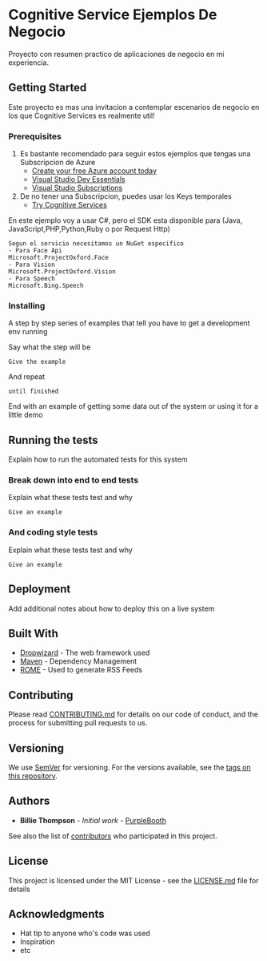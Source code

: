 # Cognitive Service Ejemplos De Negocio

Proyecto con resumen practico de aplicaciones de negocio en mi experiencia.

## Getting Started
Este proyecto es mas una invitacion a contemplar escenarios de negocio en los que Cognitive Services es realmente util!


### Prerequisites

1) Es bastante recomendado para seguir estos ejemplos que tengas una Subscripcion de Azure 
	- [Create your free Azure account today](https://azure.microsoft.com/en-us/free/)
	- [Visual Studio Dev Essentials](https://www.visualstudio.com/dev-essentials/)
	- [Visual Studio Subscriptions](https://www.visualstudio.com/subscriptions/)
2) De no tener una Subscripcion, puedes usar los Keys temporales
	- [Try Cognitive Services](https://azure.microsoft.com/en-us/try/cognitive-services/?api=face-api)

En este ejemplo voy a usar C#, pero el SDK esta disponible para (Java, JavaScript,PHP,Python,Ruby o por Request Http)
```
Segun el servicio necesitamos un NuGet especifico
- Para Face Api
Microsoft.ProjectOxford.Face
- Para Vision
Microsoft.ProjectOxford.Vision
- Para Speech
Microsoft.Bing.Speech

```

### Installing

A step by step series of examples that tell you have to get a development env running

Say what the step will be

```
Give the example
```

And repeat

```
until finished
```

End with an example of getting some data out of the system or using it for a little demo

## Running the tests

Explain how to run the automated tests for this system

### Break down into end to end tests

Explain what these tests test and why

```
Give an example
```

### And coding style tests

Explain what these tests test and why

```
Give an example
```

## Deployment

Add additional notes about how to deploy this on a live system

## Built With

* [Dropwizard](http://www.dropwizard.io/1.0.2/docs/) - The web framework used
* [Maven](https://maven.apache.org/) - Dependency Management
* [ROME](https://rometools.github.io/rome/) - Used to generate RSS Feeds

## Contributing

Please read [CONTRIBUTING.md](https://gist.github.com/PurpleBooth/b24679402957c63ec426) for details on our code of conduct, and the process for submitting pull requests to us.

## Versioning

We use [SemVer](http://semver.org/) for versioning. For the versions available, see the [tags on this repository](https://github.com/your/project/tags). 

## Authors

* **Billie Thompson** - *Initial work* - [PurpleBooth](https://github.com/PurpleBooth)

See also the list of [contributors](https://github.com/your/project/contributors) who participated in this project.

## License

This project is licensed under the MIT License - see the [LICENSE.md](LICENSE.md) file for details

## Acknowledgments

* Hat tip to anyone who's code was used
* Inspiration
* etc

